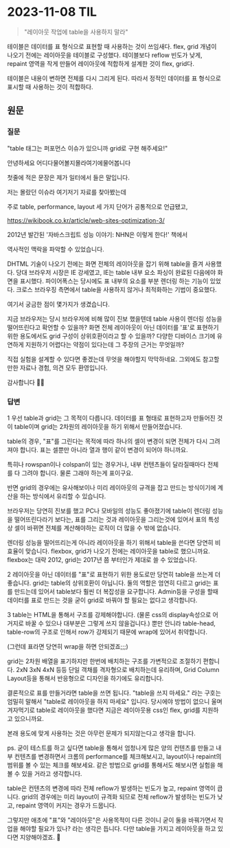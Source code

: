 # 2023-11-08 TIL

> "레이아웃 작업에 table을 사용하지 말라"

테이블은 데이터를 표 형식으로 표현할 때 사용하는 것이 쓰임새다.
flex, grid 개념이 나오기 전에는 레이아웃을 테이블로 구성했다.
테이블보다 reflow 빈도가 낮게, repaint 영역을 작게 만들어 레이아웃에 적합하게 설계한 것이 flex, grid다.

테이블은 내용이 변하면 전체를 다시 그리게 된다. 따라서 정적인 데이터를 표 형식으로 표시할 때 사용하는 것이 적합하다.

## 원문

### 질문

"table 태그는 퍼포먼스 이슈가 있으니까 grid로 구현 해주세요!"

안녕하세요 ⁠어디다물어볼지몰라여기에물어봅니다

첫줄에 적은 문장은 제가 일터에서 들은 말입니다.

저는 몰랐던 이슈라 여기저기 자료를 찾아봤는데

주로 table, performance, layout 세 가지 단어가 공통적으로 언급됐고,

https://wikibook.co.kr/article/web-sites-optimization-3/

2012년 발간된 '자바스크립트 성능 이야기: NHN은 이렇게 한다!' 책에서

역사적인 맥락을 파악할 수 있었습니다.

DHTML 기술이 나오기 전에는 화면 전체의 레이아웃을 잡기 위해 table을 즐겨 사용했다.
당대 브라우저 시장은 IE 강세였고, IE는 table 내부 요소 파싱이 완료된 다음에야 화면을 표시했다.
파이어폭스는 당시에도 표 내부의 요소를 부분 렌더링 하는 기능이 있었다.
크로스 브라우징 측면에서 table을 사용하지 않거나 최적화하는 기법이 중요했다.

여기서 궁금한 점이 몇가지가 생겼습니다.

지금 브라우저는 당시 브라우저에 비해 많이 진보 했을텐데 table 사용이 렌더링 성능을 떨어뜨린다고 확언할 수 있을까?
화면 전체 레이아웃이 아닌 데이터를 '표'로 표현하기 위한 용도에서도 grid 구성이 상위호환이라고 할 수 있을까?
다양한 디바이스 크기에 유연하게 지원하기 어렵다는 약점이 있다는데 그 주장의 근거는 무엇일까?

직접 실험을 설계할 수 있다면 좋겠는데 무엇을 해야할지 막막하네요.
그외에도 참고할만한 자료나 경험, 의견 모두 환영입니다.

감사합니다 🙇‍♂️

### 답변

1
우선 table과 grid는 그 목적이 다릅니다.
데이터를 표 형태로 표현하고자 만들어진 것이 table이며 grid는 2차원의 레이아웃을 하기 위해서 만들어졌습니다.

table의 경우, "표"를 그린다는 목적에 따라 하나의 셀이 변경이 되면 전체가 다시 그려져야 합니다.
표는 셀뿐만 아니라 열과 행이 같이 변경이 되어야 하니까요.

특히나 rowspan이나 colspan이 있는 경우거나, 내부 컨텐츠들이 달라질때마다 전체를 다 그려야 합니다.
물론 그래야 하는게 표이구요.

반면 grid의 경우에는 유사해보이나 미리 레이아웃의 규격을 잡고 만드는 방식이기에 계산을 하는 방식에서 유리할 수 있습니다.

브라우저는 당연히 진보를 했고 PC나 모바일의 성능도 좋아졌기에 table이 렌더링 성능을 떨어뜨린다라기 보다는,
표를 그리는 것과 레이아웃을 그리는것에 있어서 표의 특성상 셀이 바뀌면 전체를 계산해야하는 로직이 더 많을 수 밖에 없습니다.

렌더링 성능을 떨어뜨리는게 아니라 레이아웃을 하기 위해서 table을 쓴다면 당연히 비효율이 맞습니다.
flexbox, grid가 나오기 전에는 레이아웃을 table로 했으니까요. flexbox는 대략 2012, grid는 2017년 쯤 부터인가 제대로 쓸 수 있었습니다.

2
레이아웃을 아닌 데이터를 "표"로 표현하기 위한 용도로만 당연히 table을 쓰는게 더 좋습니다.
grid는 table의 상위호환이 아닙니다. 둘의 역할은 엄연히 다르고 grid는 표를 만드는데 있어서 table보다 훨씬 더 복잡성을 요구합니다.
Admin등을 구성을 할때 데이터를 표로 만드는 것을 굳이 grid로 바꿔야 할 필요는 없다고 생각합니다.

3
table는 HTML을 통해서 구조를 강제해야합니다. (물론 css의 display속성으로 어거지로 바꿀 수 있으나 대부분은 그렇게 쓰지 않을겁니다.)
뿐만 안니라 table-head, table-row의 구조로 인해서 row가 강제되기 때문에 wrap에 있어서 취약합니다.

(그런데 표라면 당연히 wrap을 하면 안되겠죠;;;)

grid는 2차원 배열을 표기하지만 한번에 배치하는 구조를 가변적으로 조절하기 편합니다. 2xN 3xN 4xN 등등 단일 객채를 격자형으로 배치하는데 유리하며, Grid Column Layout등을 통해서 반응형으로 디자인을 하기에도 유리합니다.

결론적으로 표를 만들거라면 table을 쓰면 됩니다.
"table을 쓰지 마세요." 라는 구호는 엄밀히 말해서 "table로 레이아웃을 하지 마세요" 입니다.
당시에야 방법이 없으니 울며 겨자먹기로 table로 레이아웃을 했다면 지금은 레이아웃용 css인 flex, grid를 지원하고 있으니까요.

본래 용도에 맞게 사용하는 것은 아무런 문제가 되지않는다고 생각을 합니다.

ps.
굳이 테스트를 하고 싶다면 table을 통해서 엄청나게 많은 양의 컨텐츠를 만들고 내부 컨텐츠를 변경하면서 크롬의 performance를 체크해보시고,
layout이나 repaint의 범위를 볼 수 있는 체크를 해보세요.
같은 방법으로 grid를 통해서도 해보시면 실험을 해볼 수 있을 거라고 생각합니다.

table은 컨텐츠의 변경에 따라 전체 reflow가 발생하는 빈도가 높고, repaint 영역이 큽니다.
grid의 경우에는 미리 layout이 규격화 되므로 전체 reflow가 발생하는 빈도가 낮고, repaint 영역이 커지는 경우가 드뭅니다.

그렇지만 애초에 "표"와 "레이아웃"은 사용목적이 다른 것이니 굳이 둘을 바꿔가면서 작업을 해야할 필요가 있나? 라는 생각은 듭니다.
다만 table을 가지고 레이아웃을 하고 있다면 지양해야겠죠. 🙂
